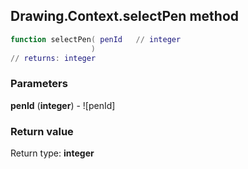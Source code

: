 ## Drawing.Context.selectPen method


```lua
function selectPen( penId   // integer
                  )
// returns: integer
```


### Parameters

**penId** (**integer**) - ![penId]

### Return value

Return type: **integer**

